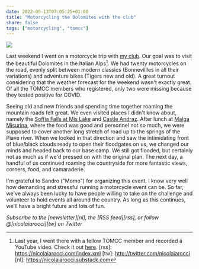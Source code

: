 ```yaml
---
date: 2022-09-13T07:05:25+01:00
title: "Motorcycling the Dolomites with the club"
share: false
tags: ["motorcycling", "tomcc"]
---
```

![](/images/dolomiti_tomcc_2022.JPG)

Last weekend I went on a motorcycle trip with [my club][1]. Our goal was to
visit the beautiful Dolomites in the Italian Alps[^5]. We had twenty
motorcycles on the road, evenly split between modern classics (Bonnevillles in
all their variations) and adventure bikes (Tigers new and old). A great turnout
considering that the weather forecast for the weekend wasn't exactly great. Of
all the TOMCC members who registered, only two were missing because they tested
positive for COVID.

Seeing old and new friends and spending time together roaming the mountain
roads felt great. We even visited places I didn't know about, namely the [Soffia
Falls at Mis Lake][2] and [Castle Andraz][3]. After lunch at [Malga
Misurina][4], where the food was good and personnel not so much, we were
supposed to cover another long stretch of road up to the springs of the Piave
river. When we looked in that direction and saw the intimidating front of
blue/black clouds ready to open their floodgates on us, we changed our minds
and headed back to our base camp. We still got flooded, but certainly not as
much as if we'd pressed on with the original plan. The next day, a handful of
us continued roaming the countryside for more fantastic views, corners, food,
and camaraderie.

I'm grateful to Sandro ("Momo") for organizing this event. I know very well how
demanding and stressful running a motorcycle event can be. So far, we've always
been lucky to have people willing to take on the challenge and volunteer to
hold events all around the country. As long as this continues, we'll have
a bright future and lots of fun.

*Subscribe to the [newsletter][nl], the [RSS feed][rss], or follow @[nicolaiarocci][tw] on Twitter*

 [1]: https://tomccitalia.org
 [2]: https://www.agordinodolomiti.it/index.php/cosa-vedere/natura/lago-del-mis/
 [3]: https://www.castellodiandraz.it
 [4]: https://en.wikipedia.org/wiki/Lake_Misurina
 [^5]: Last year, I went there with a fellow TOMCC member and recorded a YouTube video. Check it out [here](/triumph-bonneville-dolomites-ride-2021/).
 [rss]: https://nicolaiarocci.com/index.xml
 [tw]: http://twitter.com/nicolaiarocci
 [nl]: https://nicolaiarocci.substack.com
